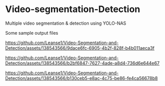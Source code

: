 # Video-segmentation-Detection
Multiple video segmentation & detection using YOLO-NAS

Some sample output files

https://github.com/Leanse1/Video-Segmentation-and-Detection/assets/138543566/9dace6fc-6905-4b2f-828f-b4b011aeca3f


https://github.com/Leanse1/Video-Segmentation-and-Detection/assets/138543566/b2bf6847-7627-4ade-a8d4-736d6e644e67


https://github.com/Leanse1/Video-Segmentation-and-Detection/assets/138543566/b130ceb5-e8ac-4c75-be86-fe4ca56678b8



